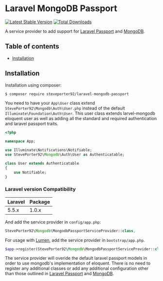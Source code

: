 Laravel MongoDB Passport
===============

[![Latest Stable Version](http://img.shields.io/github/release/steveporter92/laravel-mongodb-passport.svg)](https://packagist.org/packages/steveporter92/laravel-mongodb-passport) [![Total Downloads](http://img.shields.io/packagist/dm/steveporter92/laravel-mongodb-passport.svg)](https://packagist.org/packages/steveporter92/laravel-mongodb-passport)

A service provider to add support for [Laravel Passport](https://github.com/laravel/passport) and [MongoDB](https://github.com/jenssegers/laravel-mongodb).

Table of contents
-----------------
* [Installation](#installation)

Installation
------------

Installation using composer:

```sh
$ composer require steveporter92/laravel-mongodb-passport
```

You need to have your `App\User` class extend `StevePorter92\Mongodb\Auth\User.php` instead of the default `Illuminate\Foundation\Auth\User`. This user class extends larvel-mongodb eloquent user as well as adding all the standard and required authentication and laravel passport traits.

```php
<?php

namespace App;

use Illuminate\Notifications\Notifiable;
use StevePorter92\Mongodb\Auth\User as Authenticatable;

class User extends Authenticatable
{
    use Notifiable;
}
```

### Laravel version Compatibility

 Laravel  | Package
:---------|:----------
 5.5.x    | 1.0.x

And add the service provider in `config/app.php`:

```php
StevePorter92\Mongodb\MongodbPassportServiceProvider::class,
```

For usage with [Lumen](http://lumen.laravel.com), add the service provider in `bootstrap/app.php`.

```php
$app->register(StevePorter92\Mongodb\MongodbPassportServiceProvider::class);
```

The service provider will overide the default laravel passport models in order to use mongodb's implementation of eloquent. There is no need to register any additional classes or add any additional configuration other than those outlined in [Laravel Passport](https://github.com/laravel/passport) and [MongoDB](https://github.com/jenssegers/laravel-mongodb).
